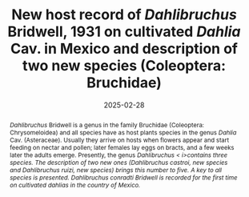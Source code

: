 ---
title: 'New host record of <i>Dahlibruchus</i> Bridwell, 1931 on cultivated <i>Dahlia</i> Cav. in Mexico and description of two new species (Coleoptera: Bruchidae)'
date: '2025-02-28'
doi: 'https://doi.org/10.64338/im.1102.s6mzb'
journal: Insecta Mundi
issue: '1102'
pagination: '1–10'
zoobank: 'urn:lsid:zoobank.org:pub:3D0048CD-4933-4EE9-B0F5-032B0E5C6A17'
authors:
  - first_name: 'Jesús'
    last_name: 'Romero Nápoles'
    affiliation: 'Especialidad de Entomología y Acarología, Postgrado en Fitosanidad, Colegio de Postgraduados, Montecillo, Estado de México, Mexico'
    email: 'jnapoles@colpos.mx'

download: 'https://drive.google.com/file/d/1TWVM614l5PVFbpy6KPfFVeQ-NRus-gVn/view?usp=sharing'

supplementary:

keywords: 
  - Seed beetles
  - wild plants
  - Asteraceae

categories:
  - Coleoptera
  - Bruchidae
  
references:
  - authors: Bridwell JC.
    year: 1931
    title: 'Bruchidae infesting seeds of Compositae, with descriptions of new genera and species (Coleoptera). Proceedings of the Entomological Society of Washington 33(2)'
    pages: 37–42
    doi: 
    url: 
    access: 

  - authors: Kingsolver JM.
    year: 1970
    title: 'A study of male genitalia in Bruchidae (Coleoptera). Proceedings of the Entomological Society of Washington 72(3)'
    pages: 370–386
    doi: 
    url: 
    access: 

  - authors: Nie RE, Andújar C, Gómez‐Rodríguez C, Bai M, Xue HJ, Tang M, Yang CT, Tang P, Yang XK, Vogler AP.
    year: 2020
    title: 'The phylogeny of leaf beetles (Chrysomelidae) inferred from mitochondrial genomes. Systematic Entomology 45(1)'
    pages: 188–204
    doi: 
    url: 
    access: 

  - authors: Romero J, Johnson CD.
    year: 1999
    title: '<i>Zabrotes sylvestris</i>, a new species from the United States and Mexico related to <i>Z. subfasciatus </i>(Boheman) (Coleoptera: Bruchidae: Amblycerinae). Coleopterists Bulletin 53(1)'
    pages: 87–98
    doi: 
    url: 
    access: 

  - authors: Romero NJ, Romero RM.
    year: 2011
    title: 'A new species of <i>Dahlibruchus </i>Bridwell, 1931 (Coleoptera: Bruchidae) from an archaeological site in Texcoco, Mexico with some comments about history of the site and bionomics of the insect. Acta Zoológica Mexicana (n.s.) 27(2)'
    pages: 375–389
    doi: 
    url: 
    access: 
 
abstract: '<i>Dahlibruchus </i>Bridwell is a genus in the family Bruchidae (Coleoptera: Chrysomeloidea) and all species have as host plants species in the genus <i>Dahlia </i>Cav. (Asteraceae). Usually they arrive on hosts when flowers appear and start feeding on nectar and pollen; later females lay eggs on bracts, and a few weeks later the adults emerge. Presently, the genus <i>Dahlibruchus < i>contains three species. The description of two new ones (<i>Dahlibruchus castroi</i>, new species and <i>Dahlibruchus ruizi</i>, new species) brings this number to five. A key to all species is presented. <i>Dahlibruchus conradti </i>Bridwell is recorded for the first time on cultivated dahlias in the country of Mexico.'

---